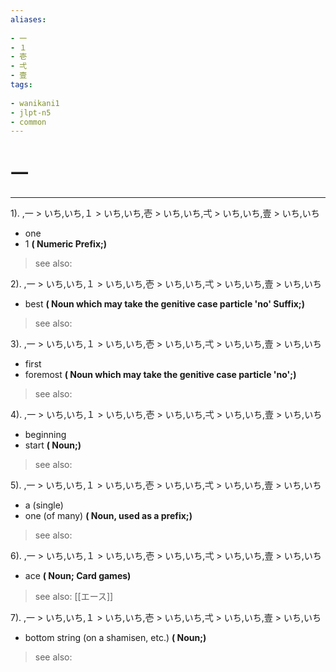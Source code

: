 ```yaml
---
aliases:
    
- 一
- １
- 壱
- 弌
- 壹
tags:
    
- wanikani1
- jlpt-n5
- common
---
```


# 一
---
1).
,一 > いち,いち,１ > いち,いち,壱 > いち,いち,弌 > いち,いち,壹 > いち,いち

- one
- 1
**( Numeric Prefix;)**
> see also: 
            
2).
,一 > いち,いち,１ > いち,いち,壱 > いち,いち,弌 > いち,いち,壹 > いち,いち

- best
**( Noun which may take the genitive case particle 'no' Suffix;)**
> see also: 
            
3).
,一 > いち,いち,１ > いち,いち,壱 > いち,いち,弌 > いち,いち,壹 > いち,いち

- first
- foremost
**( Noun which may take the genitive case particle 'no';)**
> see also: 
            
4).
,一 > いち,いち,１ > いち,いち,壱 > いち,いち,弌 > いち,いち,壹 > いち,いち

- beginning
- start
**( Noun;)**
> see also: 
            
5).
,一 > いち,いち,１ > いち,いち,壱 > いち,いち,弌 > いち,いち,壹 > いち,いち

- a (single)
- one (of many)
**( Noun, used as a prefix;)**
> see also: 
            
6).
,一 > いち,いち,１ > いち,いち,壱 > いち,いち,弌 > いち,いち,壹 > いち,いち

- ace
**( Noun; Card games)**
> see also:  [[エース]]
            
7).
,一 > いち,いち,１ > いち,いち,壱 > いち,いち,弌 > いち,いち,壹 > いち,いち

- bottom string (on a shamisen, etc.)
**( Noun;)**
> see also: 
            
